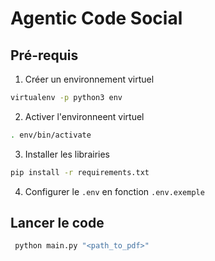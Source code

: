 # Agentic Code Social 

## Pré-requis

1. Créer un environnement virtuel
```bash
virtualenv -p python3 env
```

2. Activer l'environneent virtuel
```bash
. env/bin/activate
```

3. Installer les librairies
```bash
pip install -r requirements.txt
```

4. Configurer le `.env` en fonction `.env.exemple`


## Lancer le code

```python
 python main.py "<path_to_pdf>"
```


